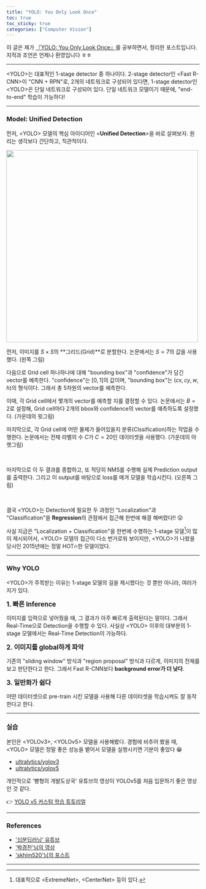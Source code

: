 ```yaml
---
title: "YOLO: You Only Look Once"
toc: true
toc_sticky: true
categories: ["Computer Vision"]
---
```




이 글은 제가 [『YOLO: You Only Look Once』](https://arxiv.org/abs/1506.02640)를 공부하면서, 정리한 포스트입니다. 지적과 조언은 언제나 환영입니다 ㅎㅎ

<hr/>

\<YOLO\>는 대표적인 1-stage detector 중 하나이다. 2-stage detector인 \<Fast R-CNN\>이 "CNN + RPN"로, 2개의 네트워크로 구성되어 있다면, 1-stage detector인 \<YOLO\>은 단일 네트워크로 구성되어 있다. 단일 네트워크 모델이기 때문에, "end-to-end" 학습이 가능하다!

<hr/>

### Model: Unified Detection

먼저, \<YOLO\> 모델의 핵심 아이디어인 \<**Unified Detection**\>을 바로 살펴보자. 원리는 생각보다 간단하고, 직관적이다.

<div class="img-wrapper">
  <img src="{{ "/images/computer-science/computer-vision/yolo-1.png" | relative_url }}" width=500>
</div>

먼저, 이미지를 $S \times S$의 **그리드(Grid)**로 분할한다. 논문에서는 $S=7$의 값을 사용했다. (왼쪽 그림)

다음으로 Grid cell 하나하나에 대해 "bounding box"과 "confidence"가 담긴 vector를 예측한다. "confidence"는 $[0, 1]$의 값이며, "bounding box"는 $(cx, cy, w, h)$의 형식이다. 그래서 총 5차원의 vector를 예측한다.

이때, 각 Grid cell에서 몇개의 vector를 예측할 지를 결정할 수 있다. 논문에서는 $B=2$로 설정해, Grid cell마다 2개의 bbox와 confidence의 vector를 예측하도록 설정했다. (가운데의 윗그림)

마지막으로, 각 Grid cell에 어떤 물체가 들어있을지 분류(Clssification)하는 작업을 수행한다. 논문에서는 전체 라벨의 수 $C$가 $C=20$인 데이터셋을 사용했다. (가운데의 아랫그림)

<br/>

마지막으로 이 두 결과를 종합하고, 또 적당히 NMS를 수행해 실제 Prediction output를 출력한다. 그리고 이 output를 바탕으로 loss를 매겨 모델을 학습시킨다. (오른쪽 그림)

<br/>

결국 \<YOLO\>는 Detection에 필요한 두 과정인 "Localization"과 "Classification"을 **Regression**의 관점에서 접근해 한번에 해결 해버렸다!! 😲

사실 지금은 "Localization + Classification"을 한번에 수행하는 1-stage 모델[^1]이 많이 제시되어서, \<YOLO\> 모델의 접근이 다소 번거로워 보이지만, \<YOLO\>가 나왔을 당시인 2015년에는 정말 HOT🔥한 모델이었다.

<hr/>

### Why YOLO

\<YOLO\>가 주목받는 이유는 1-stage 모델의 길을 제시했다는 것 뿐만 아니라, 여러가지가 있다.

<big>**1\. 빠른 Inference**</big>

이미지를 입력으로 넣어줬을 때, 그 결과가 아주 빠르게 출력된다는 말이다. 그래서 Real-Time으로 Detection을 수행할 수 있다. 사실상 \<YOLO\> 이후의 대부분의 1-stage 모델에서는 Real-Time Detection이 가능하다.

<big>**2\. 이미지를 global하게 파악**</big>

기존의 "sliding window" 방식과 "region proposal" 방식과 다르게, 이미지의 전체를 보고 판단한다고 한다. 그래서 Fast R-CNN보다 **background error가 더 낮다**.

<big>**3\. 일반화가 쉽다**</big>

어떤 데이터셋으로 pre-train 시킨 모델을 사용해 다른 데이터셋을 학습시켜도 잘 동작한다고 한다.

<hr/>

### 실습

본인은 \<YOLOv3\>, \<YOLOv5\> 모델을 사용해봤다. 경험에 비추어 봤을 때, \<YOLO\> 모델은 정말 좋은 성능을 뱉어서 모델을 실행시키면 기분이 좋았다 😁

- [ultralytics/yolov3](https://github.com/ultralytics/yolov3)
- [ultralytics/yolov5](https://github.com/ultralytics/yolov5)

개인적으로 '빵형의 개발도상국' 유튜브의 영상이 YOLOv5를 처음 입문하기 좋은 영상인 것 같다.

👉 [YOLO v5 커스텀 학습 튜토리얼](https://youtu.be/T0DO1C8uYP8)


<hr/>

### References

- ['십분딥러닝' 유튜브](https://youtu.be/8DjIJc7xH5U)
- ['박경찬'님의 영상](https://youtu.be/cNFpo7kDf-s)
- ['skhim520'님의 포스트](https://velog.io/@skhim520/YOLO-v1-논문-리뷰-및-코드-구현)


<hr/>

[^1]: 대표적으로 \<ExtremeNet\>, \<CenterNet\> 등이 있다.